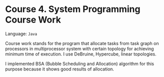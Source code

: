 # Course 4. System Programming Course Work

Language: `Java`

Course work stands for the program that allocate tasks from task graph on processors in multiprocessor system 
with certain topology for achieving minimum time of execution.
I use DeBruine, Hypercube, linear topologies.

I implemented BSA (Bubble Scheduling and Allocation) algorithm for this purpose because it shows good results of allocation.



